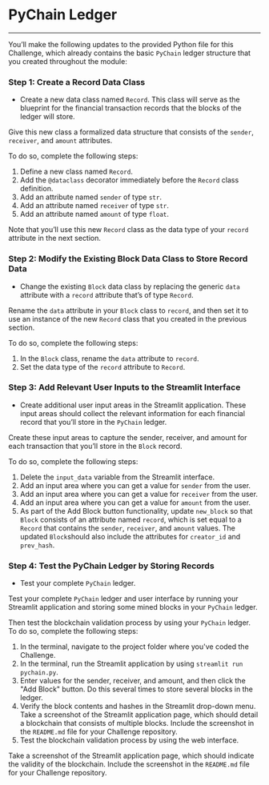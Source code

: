 # PyChain Ledger

----

You’ll make the following updates to the provided Python file for this
Challenge, which already contains the basic `PyChain` ledger structure that
you created throughout the module:

### Step 1: Create a Record Data Class

* Create a new data class named `Record`. This class will serve as the blueprint for the financial transaction records that the blocks of the ledger
will store. 

Give this new class a formalized data structure that consists of the `sender`, `receiver`, and `amount` attributes.

To do so, complete the following steps:
1. Define a new class named `Record`.
2. Add the `@dataclass` decorator immediately before the `Record` class definition.
3. Add an attribute named `sender` of type `str`.
4. Add an attribute named `receiver` of type `str`.
5. Add an attribute named `amount` of type `float`.

Note that you’ll use this new `Record` class as the data type of your `record` attribute in the next section.


### Step 2: Modify the Existing Block Data Class to Store Record Data

* Change the existing `Block` data class by replacing the generic `data` attribute with a `record` attribute that’s of type `Record`.

Rename the `data` attribute in your `Block` class to `record`, and then set it to use an instance of the new `Record` class that you created in the previous section. 

To do so, complete the following steps:
1. In the `Block` class, rename the `data` attribute to `record`.
2. Set the data type of the `record` attribute to `Record`.

### Step 3: Add Relevant User Inputs to the Streamlit Interface

* Create additional user input areas in the Streamlit application. These input areas should collect the relevant information for each financial record that you’ll store in the `PyChain` ledger.

Create these input areas to capture the sender, receiver, and amount for each transaction that you’ll store in the `Block` record.

To do so, complete the following steps:
1. Delete the `input_data` variable from the Streamlit interface.
2. Add an input area where you can get a value for `sender` from the user.
3. Add an input area where you can get a value for `receiver` from the user.
4. Add an input area where you can get a value for `amount` from the user.
5. As part of the Add Block button functionality, update `new_block` so that `Block` consists of an attribute named `record`, which is set equal to a `Record` that contains the `sender`, `receiver`, and `amount` values. The updated `Block`should also include the attributes for `creator_id` and `prev_hash`.



### Step 4: Test the PyChain Ledger by Storing Records

* Test your complete `PyChain` ledger.

Test your complete `PyChain` ledger and user interface by running your Streamlit application and storing some mined blocks in your `PyChain` ledger.

Then test the blockchain validation process by using your `PyChain` ledger.
To do so, complete the following steps:
1. In the terminal, navigate to the project folder where you've coded the Challenge.
2. In the terminal, run the Streamlit application by using `streamlit run pychain.py`.
3. Enter values for the sender, receiver, and amount, and then click the "Add Block" button. Do this several times to store several blocks in the ledger.
4. Verify the block contents and hashes in the Streamlit drop-down menu. Take a screenshot of the Streamlit application page, which should detail a blockchain that consists of multiple blocks. Include the screenshot in the `README.md` file for your Challenge repository.
5. Test the blockchain validation process by using the web interface. 

Take a screenshot of the Streamlit application page, which should indicate the validity of the blockchain. Include the screenshot in the `README.md` file for your Challenge repository.
